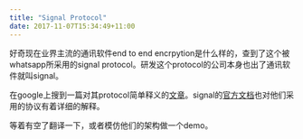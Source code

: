 ```yaml
---
title: "Signal Protocol"
date: 2017-11-07T15:34:49+11:00
---
```


好奇现在业界主流的通讯软件end to end encrpytion是什么样的，查到了这个被whatsapp所采用的signal protocol。研发这个protocol的公司本身也出了通讯软件就叫signal。

在google上搜到一篇对其protocol简单释义的[文章](https://blog.cloudboost.io/demystifying-the-signal-protocol-for-end-to-end-encryption-e2ee-3e31830c456f)。signal的[官方文档](https://signal.org/docs/)也对他们采用的协议有着详细的解释。

等着有空了翻译一下，或者模仿他们的架构做一个demo。
